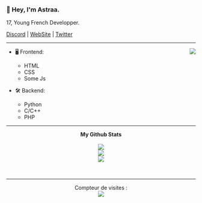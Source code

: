 ### __🦖 Hey, I'm Astraa.__ 
17, Young French Developper.
<p align='left'>
  <a href="https://discord.gg/pUZrFnabvd">Discord</a> |
  <a href="http://astraadev.club/">WebSite</a> |
  <a href="https://twitter.com/Kaneki_Web">Twitter</a>
</p>

---

<a href="https://discord.com/users/464457105521508354">
  <img src="https://lanyard-profile-readme.vercel.app/api/464457105521508354?theme=dark&bg=0d1117&animated=true&hideDiscrim=false&borderRadius=30px&idleMessage=Follow%20me%20on%20GitHub%20<3" align="right" /></a>

- 🖥️ Frontend:
  - HTML
  - CSS
  - Some Js

- 🛠 Backend:
  - Python
  - C/C++
  - PHP

---  

<p align="center">
	<b>My Github Stats</b><br><br>
    	<img src="https://github-readme-streak-stats.herokuapp.com/?user=AstraaDev&theme=dark&hide_border=true">
	<br>
	<img src="https://github-readme-stats.vercel.app/api?username=AstraaDev&include_all_commits=true&show_icons=true&hide_border=true&hide_title=true&count_private=true&theme=dark">
	<br>
	<img src="https://github-readme-stats.vercel.app/api/top-langs/?username=AstraaDev&layout=compact&count_private=true&langs_count=8&hide_border=true&theme=dark">
</p>

<p>&nbsp;</p>    

---  

<p align="center"> 
  Compteur de visites :<br>
  <img src="https://profile-counter.glitch.me/AstraaDev/count.svg" />
</p>
